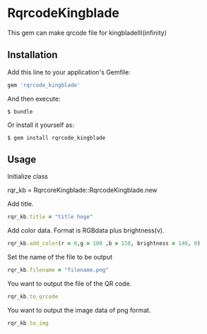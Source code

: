 # RqrcodeKingblade

This gem can make qrcode file for kingbladeIII(infinity)

## Installation

Add this line to your application's Gemfile:

```ruby
gem 'rqrcode_kingblade'
```

And then execute:

    $ bundle

Or install it yourself as:

    $ gem install rqrcode_kingblade

## Usage

Initialize class

rqr_kb = RqrcoreKingblade::RqrcodeKingblade.new

Add title.

```ruby
rqr_kb.title = "title hoge"
```

Add color data.
Format is RGBdata plus brightness(v).

```ruby
rqr_kb.add_color(r = 0,g = 100 ,b = 150, brightness = 140, 0)
```

Set the name of the file to be output

```ruby
rqr_kb.filename = "filename.png"
```

You want to output the file of the QR code.

```ruby
rqr_kb.to_qrcode
```

You want to output the image data of png format.

```ruby
rqr_kb.to_img
```

